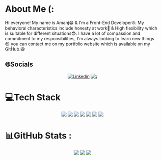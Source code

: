# About Me (:

Hi everyone! My name is Amanj😁 & I'm a Front-End Developer🌐. My behavioral characteristics include honesty at work💪 & High flexibility which is suitable for different situations😎. I have a lot of compassion and commitment to my responsibilities, I'm always looking to learn new things.😍
you can contact me on my portfolio website which is available on my GitHub.😆

## 🌐Socials

<p align="center"> 
<a href="https://instagram.com/Am.js__"><img src="https://img.shields.io/badge/Instagram-D300C5?style=for-the-badge&logo=Instagram&logoColor=white" alt="Linkedin"  /></a>
<a href="https://api.whatsapp.com/send/?phone=%2B989944373301&text=%D8%B3%D9%84%D8%A7%D9%85%20%D9%88%D9%82%D8%AA%D9%88%D9%86%20%D8%A8%D8%AE%DB%8C%D8%B1"><img src="https://img.shields.io/badge/-whatsapp-g?style=for-the-badge&logo=whatsapp&logoColor=white" alt="📞" /></a>
</p>

# 💻Tech Stack

<div align="center">
 <img src="https://img.shields.io/badge/html5-%23E34F26.svg?style=for-the-badge&logo=html5&logoColor=white"  />
 <img src="https://img.shields.io/badge/css3-%231572B6.svg?style=for-the-badge&logo=css3&logoColor=white"  />
 <img src="https://img.shields.io/badge/javascript-%23323330.svg?style=for-the-badge&logo=javascript&logoColor=%23F7DF1E"  />
 <img src="https://img.shields.io/badge/GIT-E44C30?style=for-the-badge&logo=git&logoColor=white" />
 <img src="https://img.shields.io/badge/react-%2320232a.svg?style=for-the-badge&logo=react&logoColor=%2361DAFB"  />
 <img src="https://img.shields.io/badge/NPM-%23000000.svg?style=for-the-badge&logo=npm&logoColor=white"  />
 <img src="https://img.shields.io/badge/bootstrap-%23563D7C.svg?style=for-the-badge&logo=bootstrap&logoColor=white"  />
</div>

# 📊GitHub Stats :

 <div align="center">
 <img src="https://github-readme-stats.vercel.app/api?username=amanjmoezi&theme=tokyonight&hide_border=true&include_all_commits=false&count_private=false" />
 <img src="https://github-profile-summary-cards.vercel.app/api/cards/profile-details?username=amanjmoezi&theme=tokyonight" />
 <img src="https://github-profile-trophy.vercel.app/?username=amanjmoezi&theme=tokyonight" />
</div>
